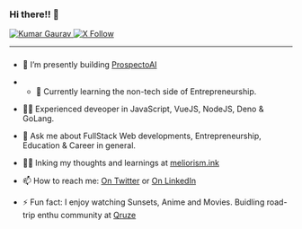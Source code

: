### Hi there!! 👋

<div>
  <a href="#">
    <img src="https://komarev.com/ghpvc/?username=ikmrgrv&label=Profile%20views&color=0e75b6&style=flat" alt="Kumar Gaurav" />
  </a>
  <a href="https://twitter.com/intent/follow?screen_name=7qruzer">
    <img alt="X Follow" src="https://img.shields.io/twitter/follow/7qruzer">
  </a>
</div>

---

### 

- 🔭 I’m presently building [ProspectoAI](https://prospecto.one)
- - 🌱 Currently learning the non-tech side of Entrepreneurship.
- 🥷🏻 Experienced deveoper in JavaScript, VueJS, NodeJS, Deno & GoLang.
- 💬 Ask me about FullStack Web developments, Entrepreneurship, Education & Career in general.
- ✍🏻 Inking my thoughts and learnings at [meliorism.ink](https://meliorism.ink)

- 📫 How to reach me: [On Twitter](https://twitter.com/ikmrgrv) or [On LinkedIn](https://linkedin.com/in/ikmrgrv)
- ⚡ Fun fact: I enjoy watching Sunsets, Anime and Movies. Buidling road-trip enthu community at [Qruze](https://qruze.in)
